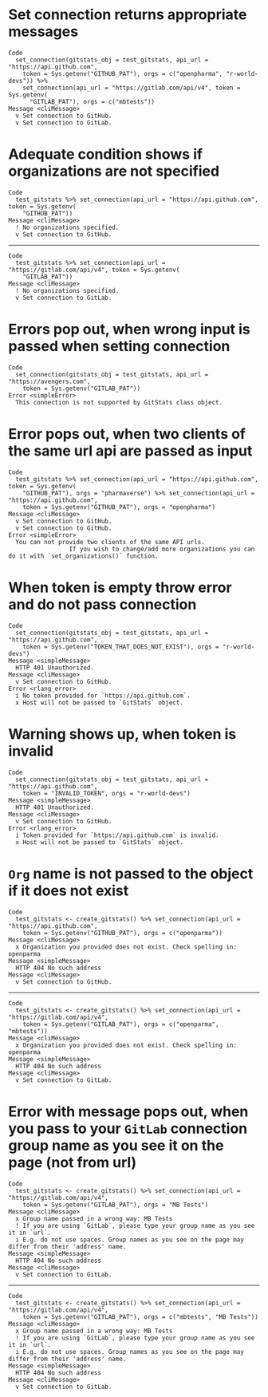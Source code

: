 # Set connection returns appropriate messages

    Code
      set_connection(gitstats_obj = test_gitstats, api_url = "https://api.github.com",
        token = Sys.getenv("GITHUB_PAT"), orgs = c("openpharma", "r-world-devs")) %>%
        set_connection(api_url = "https://gitlab.com/api/v4", token = Sys.getenv(
          "GITLAB_PAT"), orgs = c("mbtests"))
    Message <cliMessage>
      v Set connection to GitHub.
      v Set connection to GitLab.

# Adequate condition shows if organizations are not specified

    Code
      test_gitstats %>% set_connection(api_url = "https://api.github.com", token = Sys.getenv(
        "GITHUB_PAT"))
    Message <cliMessage>
      ! No organizations specified.
      v Set connection to GitHub.

---

    Code
      test_gitstats %>% set_connection(api_url = "https://gitlab.com/api/v4", token = Sys.getenv(
        "GITLAB_PAT"))
    Message <cliMessage>
      ! No organizations specified.
      v Set connection to GitLab.

# Errors pop out, when wrong input is passed when setting connection

    Code
      set_connection(gitstats_obj = test_gitstats, api_url = "https://avengers.com",
        token = Sys.getenv("GITLAB_PAT"))
    Error <simpleError>
      This connection is not supported by GitStats class object.

# Error pops out, when two clients of the same url api are passed as input

    Code
      test_gitstats %>% set_connection(api_url = "https://api.github.com", token = Sys.getenv(
        "GITHUB_PAT"), orgs = "pharmaverse") %>% set_connection(api_url = "https://api.github.com",
        token = Sys.getenv("GITHUB_PAT"), orgs = "openpharma")
    Message <cliMessage>
      v Set connection to GitHub.
      v Set connection to GitHub.
    Error <simpleError>
      You can not provide two clients of the same API urls.
                     If you wish to change/add more organizations you can do it with `set_organizations()` function.

# When token is empty throw error and do not pass connection

    Code
      set_connection(gitstats_obj = test_gitstats, api_url = "https://api.github.com",
        token = Sys.getenv("TOKEN_THAT_DOES_NOT_EXIST"), orgs = "r-world-devs")
    Message <simpleMessage>
      HTTP 401 Unauthorized.
    Message <cliMessage>
      v Set connection to GitHub.
    Error <rlang_error>
      i No token provided for `https://api.github.com`.
      x Host will not be passed to `GitStats` object.

# Warning shows up, when token is invalid

    Code
      set_connection(gitstats_obj = test_gitstats, api_url = "https://api.github.com",
        token = "INVALID_TOKEN", orgs = "r-world-devs")
    Message <simpleMessage>
      HTTP 401 Unauthorized.
    Message <cliMessage>
      v Set connection to GitHub.
    Error <rlang_error>
      i Token provided for `https://api.github.com` is invalid.
      x Host will not be passed to `GitStats` object.

# `Org` name is not passed to the object if it does not exist

    Code
      test_gitstats <- create_gitstats() %>% set_connection(api_url = "https://api.github.com",
        token = Sys.getenv("GITHUB_PAT"), orgs = c("openparma"))
    Message <cliMessage>
      x Organization you provided does not exist. Check spelling in: openparma
    Message <simpleMessage>
      HTTP 404 No such address
    Message <cliMessage>
      v Set connection to GitHub.

---

    Code
      test_gitstats <- create_gitstats() %>% set_connection(api_url = "https://gitlab.com/api/v4",
        token = Sys.getenv("GITLAB_PAT"), orgs = c("openparma", "mbtests"))
    Message <cliMessage>
      x Organization you provided does not exist. Check spelling in: openparma
    Message <simpleMessage>
      HTTP 404 No such address
    Message <cliMessage>
      v Set connection to GitLab.

# Error with message pops out, when you pass to your `GitLab` connection group name as you see it on the page (not from url)

    Code
      test_gitstats <- create_gitstats() %>% set_connection(api_url = "https://gitlab.com/api/v4",
        token = Sys.getenv("GITLAB_PAT"), orgs = "MB Tests")
    Message <cliMessage>
      x Group name passed in a wrong way: MB Tests
      ! If you are using `GitLab`, please type your group name as you see it in `url`.
      i E.g. do not use spaces. Group names as you see on the page may differ from their 'address' name.
    Message <simpleMessage>
      HTTP 404 No such address
    Message <cliMessage>
      v Set connection to GitLab.

---

    Code
      test_gitstats <- create_gitstats() %>% set_connection(api_url = "https://gitlab.com/api/v4",
        token = Sys.getenv("GITLAB_PAT"), orgs = c("mbtests", "MB Tests"))
    Message <cliMessage>
      x Group name passed in a wrong way: MB Tests
      ! If you are using `GitLab`, please type your group name as you see it in `url`.
      i E.g. do not use spaces. Group names as you see on the page may differ from their 'address' name.
    Message <simpleMessage>
      HTTP 404 No such address
    Message <cliMessage>
      v Set connection to GitLab.

